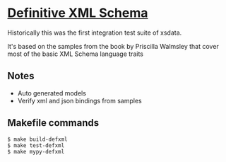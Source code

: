 # [Definitive XML Schema](http://www.datypic.com/books/defxmlschema/)

Historically this was the first integration test suite of xsdata.

It's based on the samples from the book by Priscilla Walmsley that cover most
of the basic XML Schema language traits

## Notes

- Auto generated models
- Verify xml and json bindings from samples

## Makefile commands

```console
$ make build-defxml
$ make test-defxml
$ make mypy-defxml
```
